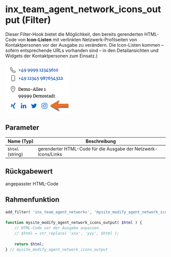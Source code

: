 # inx_team_agent_network_icons_output (Filter)

Dieser Filter-Hook bietet die Möglichkeit, den bereits gerenderten HTML-Code von **Icon-Listen** mit verlinkten Netzwerk-Profilseiten von Kontaktpersonen vor der Ausgabe zu verändern. Die Icon-Listen kommen – sofern entsprechende URLs vorhanden sind – in den Detailansichten und Widgets der Kontaktpersonen zum Einsatz.)

![Netwerk-Icons in Kontakt-Widgets](../assets/scst-network-icons-1.gif)

## Parameter

| Name (Typ) | Beschreibung |
| ---------- | ------------ |
| `$html` (string) | gerenderter HTML-Code für die Ausgabe der Netzwerk-Icons/Links |

## Rückgabewert

angepasster HTML-Code

## Rahmenfunktion

[](_info-snippet-einbindung.md ':include')

```php
add_filter( 'inx_team_agent_networks', 'mysite_modify_agent_network_icons_output' );

function mysite_modify_agent_network_icons_output( $html ) {
	// HTML-Code vor der Ausgabe anpassen.
	// $html = str_replace( 'xxx', 'yyy', $html );

	return $html;
} // mysite_modify_agent_network_icons_output
```

[](_backlink.md ':include')